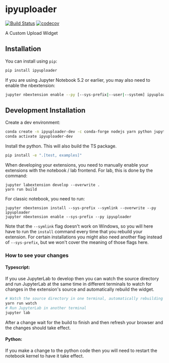 
# ipyuploader

[![Build Status](https://travis-ci.org//ipyuploader.svg?branch=master)](https://travis-ci.org//ipyuploader)
[![codecov](https://codecov.io/gh//ipyuploader/branch/master/graph/badge.svg)](https://codecov.io/gh//ipyuploader)


A Custom Upload Widget

## Installation

You can install using `pip`:

```bash
pip install ipyuploader
```

If you are using Jupyter Notebook 5.2 or earlier, you may also need to enable
the nbextension:
```bash
jupyter nbextension enable --py [--sys-prefix|--user|--system] ipyuploader
```

## Development Installation

Create a dev environment:
```bash
conda create -n ipyuploader-dev -c conda-forge nodejs yarn python jupyterlab
conda activate ipyuploader-dev
```

Install the python. This will also build the TS package.
```bash
pip install -e ".[test, examples]"
```

When developing your extensions, you need to manually enable your extensions with the
notebook / lab frontend. For lab, this is done by the command:

```
jupyter labextension develop --overwrite .
yarn run build
```

For classic notebook, you need to run:

```
jupyter nbextension install --sys-prefix --symlink --overwrite --py ipyuploader
jupyter nbextension enable --sys-prefix --py ipyuploader
```

Note that the `--symlink` flag doesn't work on Windows, so you will here have to run
the `install` command every time that you rebuild your extension. For certain installations
you might also need another flag instead of `--sys-prefix`, but we won't cover the meaning
of those flags here.

### How to see your changes
#### Typescript:
If you use JupyterLab to develop then you can watch the source directory and run JupyterLab at the same time in different
terminals to watch for changes in the extension's source and automatically rebuild the widget.

```bash
# Watch the source directory in one terminal, automatically rebuilding when needed
yarn run watch
# Run JupyterLab in another terminal
jupyter lab
```

After a change wait for the build to finish and then refresh your browser and the changes should take effect.

#### Python:
If you make a change to the python code then you will need to restart the notebook kernel to have it take effect.
